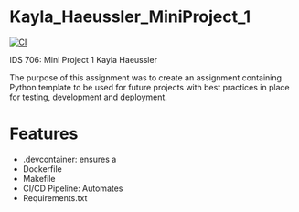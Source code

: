 # Kayla_Haeussler_MiniProject_1

[![CI](https://github.com/nogibjj/Kayla_Haeussler_MiniProject_1/actions/workflows/hello.yml/badge.svg)](https://github.com/nogibjj/Kayla_Haeussler_MiniProject_1/actions/workflows/hello.yml)


IDS 706: Mini Project 1
Kayla Haeussler

The purpose of this assignment was to create an assignment containing Python template to be used for future projects with best practices in place for testing, development and deployment.

# Features
- .devcontainer: ensures a 
- Dockerfile
- Makefile
- CI/CD Pipeline: Automates
- Requirements.txt
